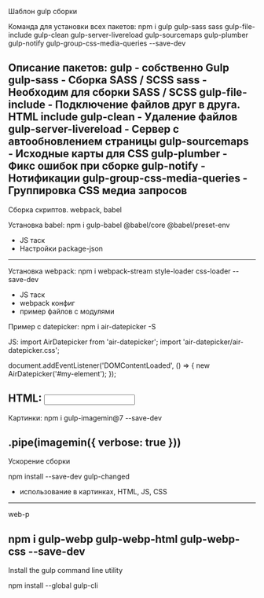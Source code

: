 Шаблон gulp сборки

Команда для установки всех пакетов:
npm i gulp gulp-sass sass gulp-file-include gulp-clean gulp-server-livereload gulp-sourcemaps gulp-plumber gulp-notify gulp-group-css-media-queries --save-dev

Описание пакетов:
gulp - собственно Gulp
gulp-sass - Сборка SASS / SCSS
sass - Необходим для сборки SASS / SCSS
gulp-file-include - Подключение файлов друг в друга. HTML include
gulp-clean - Удаление файлов
gulp-server-livereload - Сервер с автообновлением страницы
gulp-sourcemaps - Исходные карты для CSS
gulp-plumber - Фикс ошибок при сборке
gulp-notify - Нотификации
gulp-group-css-media-queries - Группировка CSS медиа запросов
----------------------------------------------------------------------
Сборка скриптов. webpack, babel

Установка babel:
npm i gulp-babel @babel/core @babel/preset-env

- JS таск
- Настройки package-json
----------------------------------------------------------------------
Установка webpack:
npm i webpack-stream style-loader css-loader --save-dev

- JS таск
- webpack конфиг
- пример файлов с модулями

Пример с datepicker:
npm i air-datepicker -S

JS:
import AirDatepicker from 'air-datepicker';
import 'air-datepicker/air-datepicker.css';

document.addEventListener('DOMContentLoaded', () => {
	new AirDatepicker('#my-element');
});

HTML:
<input type="text" id="my-element">
----------------------------------------------------------------------
Картинки:
npm i gulp-imagemin@7 --save-dev

.pipe(imagemin({ verbose: true }))
----------------------------------------------------------------------
Ускорение сборки

npm install --save-dev gulp-changed

- использование в картинках, HTML, JS, CSS
----------------------------------------------------------------------
web-p

npm i gulp-webp gulp-webp-html gulp-webp-css --save-dev
----------------------------------------------------------------------
Install the gulp command line utility

npm install --global gulp-cli
